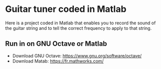 # Guitar tuner coded in Matlab

Here is a project coded in Matlab that enables you to record the sound of the guitar string and to tell the correct frequency to apply to that string.

## Run in on GNU Octave or Matlab

- Download GNU Octave: https://www.gnu.org/software/octave/
- Download Matab: https://fr.mathworks.com/

